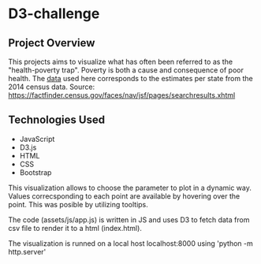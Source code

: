 # D3-challenge


## Project Overview

This projects aims to visualize what has often been referred to as the "health-poverty trap". Poverty is both a cause and consequence of poor health. The [data](assets/data/data.csv) used here corresponds to the estimates per state from the 2014 census data. Source: https://factfinder.census.gov/faces/nav/jsf/pages/searchresults.xhtml

## Technologies Used

- JavaScript
- D3.js
- HTML
- CSS
- Bootstrap




This visualization allows to choose the parameter to plot in a dynamic way. Values correcsponding to each point are available by hovering over the point. This was posible by utilizing tooltips.

The code (assets/js/app.js) is written in JS and uses D3 to fetch data from csv file to render it to a html (index.html).

The visualization is runned on a local host localhost:8000 using 'python -m http.server'
